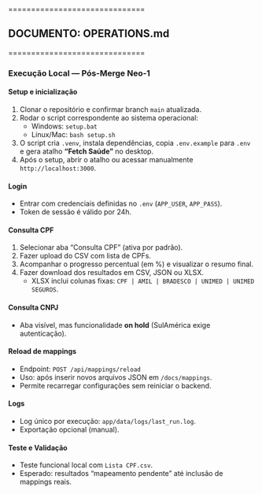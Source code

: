 ==============================
## DOCUMENTO: OPERATIONS.md
==============================

### Execução Local — Pós-Merge Neo-1

#### Setup e inicialização
1. Clonar o repositório e confirmar branch `main` atualizada.
2. Rodar o script correspondente ao sistema operacional:
   - Windows: `setup.bat`
   - Linux/Mac: `bash setup.sh`
3. O script cria `.venv`, instala dependências, copia `.env.example` para `.env` e gera atalho **“Fetch Saúde”** no desktop.
4. Após o setup, abrir o atalho ou acessar manualmente `http://localhost:3000`.

#### Login
- Entrar com credenciais definidas no `.env` (`APP_USER`, `APP_PASS`).
- Token de sessão é válido por 24h.

#### Consulta CPF
1. Selecionar aba “Consulta CPF” (ativa por padrão).
2. Fazer upload do CSV com lista de CPFs.
3. Acompanhar o progresso percentual (em %) e visualizar o resumo final.
4. Fazer download dos resultados em CSV, JSON ou XLSX.
   - XLSX inclui colunas fixas: `CPF | AMIL | BRADESCO | UNIMED | UNIMED SEGUROS`.

#### Consulta CNPJ
- Aba visível, mas funcionalidade **on hold** (SulAmérica exige autenticação).

#### Reload de mappings
- Endpoint: `POST /api/mappings/reload`
- Uso: após inserir novos arquivos JSON em `/docs/mappings`.
- Permite recarregar configurações sem reiniciar o backend.

#### Logs
- Log único por execução: `app/data/logs/last_run.log`.
- Exportação opcional (manual).

#### Teste e Validação
- Teste funcional local com `Lista CPF.csv`.
- Esperado: resultados “mapeamento pendente” até inclusão de mappings reais.
